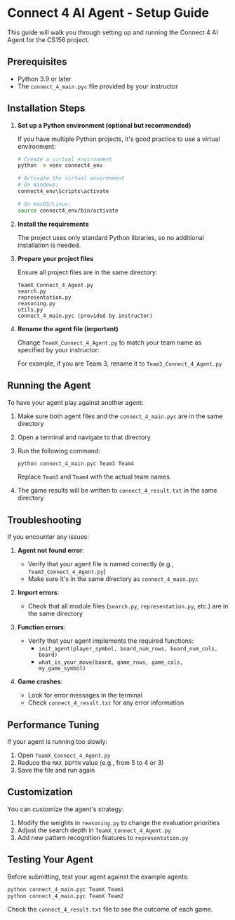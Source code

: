 # Connect 4 AI Agent - Setup Guide

This guide will walk you through setting up and running the Connect 4 AI Agent for the CS156 project.

## Prerequisites

- Python 3.9 or later
- The `connect_4_main.pyc` file provided by your instructor

## Installation Steps

1. **Set up a Python environment (optional but recommended)**

   If you have multiple Python projects, it's good practice to use a virtual environment:

   ```bash
   # Create a virtual environment
   python -m venv connect4_env
   
   # Activate the virtual environment
   # On Windows:
   connect4_env\Scripts\activate
   
   # On macOS/Linux:
   source connect4_env/bin/activate
   ```

2. **Install the requirements**

   The project uses only standard Python libraries, so no additional installation is needed.

3. **Prepare your project files**

   Ensure all project files are in the same directory:
   
   ```
   TeamX_Connect_4_Agent.py
   search.py
   representation.py
   reasoning.py
   utils.py
   connect_4_main.pyc (provided by instructor)
   ```

4. **Rename the agent file (important)**

   Change `TeamX_Connect_4_Agent.py` to match your team name as specified by your instructor:
   
   For example, if you are Team 3, rename it to `Team3_Connect_4_Agent.py`

## Running the Agent

To have your agent play against another agent:

1. Make sure both agent files and the `connect_4_main.pyc` are in the same directory
2. Open a terminal and navigate to that directory
3. Run the following command:

   ```bash
   python connect_4_main.pyc Team3 Team4
   ```

   Replace `Team3` and `Team4` with the actual team names.

4. The game results will be written to `connect_4_result.txt` in the same directory

## Troubleshooting

If you encounter any issues:

1. **Agent not found error**:
   - Verify that your agent file is named correctly (e.g., `Team3_Connect_4_Agent.py`)
   - Make sure it's in the same directory as `connect_4_main.pyc`

2. **Import errors**:
   - Check that all module files (`search.py`, `representation.py`, etc.) are in the same directory

3. **Function errors**:
   - Verify that your agent implements the required functions:
     - `init_agent(player_symbol, board_num_rows, board_num_cols, board)`
     - `what_is_your_move(board, game_rows, game_cols, my_game_symbol)`

4. **Game crashes**:
   - Look for error messages in the terminal
   - Check `connect_4_result.txt` for any error information

## Performance Tuning

If your agent is running too slowly:

1. Open `TeamX_Connect_4_Agent.py`
2. Reduce the `MAX_DEPTH` value (e.g., from 5 to 4 or 3)
3. Save the file and run again

## Customization

You can customize the agent's strategy:

1. Modify the weights in `reasoning.py` to change the evaluation priorities
2. Adjust the search depth in `TeamX_Connect_4_Agent.py`
3. Add new pattern recognition features to `representation.py`

## Testing Your Agent

Before submitting, test your agent against the example agents:

```bash
python connect_4_main.pyc TeamX Team1
python connect_4_main.pyc TeamX Team2
```

Check the `connect_4_result.txt` file to see the outcome of each game.